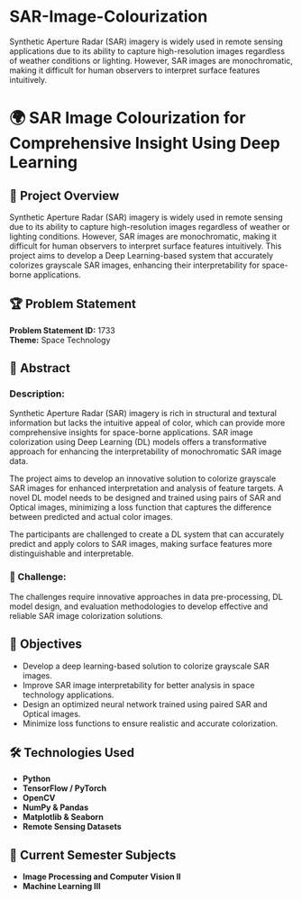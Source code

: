 # SAR-Image-Colourization
Synthetic Aperture Radar (SAR) imagery is widely used in remote sensing applications due to its ability to capture high-resolution images regardless of weather conditions or lighting. However, SAR images are monochromatic, making it difficult for human observers to interpret surface features intuitively.

# 🌍 SAR Image Colourization for Comprehensive Insight Using Deep Learning  

## 📌 Project Overview  
Synthetic Aperture Radar (SAR) imagery is widely used in remote sensing due to its ability to capture high-resolution images regardless of weather or lighting conditions. However, SAR images are monochromatic, making it difficult for human observers to interpret surface features intuitively. This project aims to develop a Deep Learning-based system that accurately colorizes grayscale SAR images, enhancing their interpretability for space-borne applications.

## 🏆 Problem Statement  
**Problem Statement ID:** 1733  
**Theme:** Space Technology  

## 📖 Abstract  
### **Description:**  
Synthetic Aperture Radar (SAR) imagery is rich in structural and textural information but lacks the intuitive appeal of color, which can provide more comprehensive insights for space-borne applications. SAR image colorization using Deep Learning (DL) models offers a transformative approach for enhancing the interpretability of monochromatic SAR image data.  

The project aims to develop an innovative solution to colorize grayscale SAR images for enhanced interpretation and analysis of feature targets. A novel DL model needs to be designed and trained using pairs of SAR and Optical images, minimizing a loss function that captures the difference between predicted and actual color images.  

The participants are challenged to create a DL system that can accurately predict and apply colors to SAR images, making surface features more distinguishable and interpretable.  

### **🚀 Challenge:**  
The challenges require innovative approaches in data pre-processing, DL model design, and evaluation methodologies to develop effective and reliable SAR image colorization solutions.  

## 🎯 Objectives  
- Develop a deep learning-based solution to colorize grayscale SAR images.  
- Improve SAR image interpretability for better analysis in space technology applications.  
- Design an optimized neural network trained using paired SAR and Optical images.  
- Minimize loss functions to ensure realistic and accurate colorization.  

## 🛠 Technologies Used  
- **Python**  
- **TensorFlow / PyTorch**  
- **OpenCV**  
- **NumPy & Pandas**  
- **Matplotlib & Seaborn**  
- **Remote Sensing Datasets**  

## 📜 Current Semester Subjects  
- **Image Processing and Computer Vision II**  
- **Machine Learning III**  

